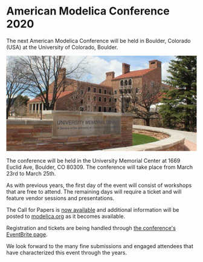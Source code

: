 # American Modelica Conference 2020

The next American Modelica Conference will be held in Boulder, Colorado (USA) at the University of Colorado, Boulder.

![University Memorial Center](boulder.jpeg)

The conference will be held in the University Memorial Center at 1669 Euclid Ave, Boulder, CO 80309.  The conference will
take place from March 23rd to March 25th.

As with previous years,
the first day of the event will consist of workshops that are free to attend.  The remaining days will require a ticket and will
feature vendor sessions and presentations.

The Call for Papers is [now available](https://modelica.org/events/modelica2020Americas/call-for-papers) and
additional information will be posted to [modelica.org](https://modelica.org) as it
becomes available.

Registration and tickets are being handled through [the conference's EventBrite page](https://amc2020.eventbrite.com).

We look forward to the many fine submissions and engaged attendees that have characterized this event through the years.
